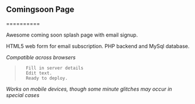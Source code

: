 ## Comingsoon Page
==========

Awesome coming soon splash page with email signup.

HTML5 web form for email subscription. 
PHP backend and MySql database. 

_*Compatible across browsers*_
 	
>		Fill in server details
>		Edit text.
>		Ready to deploy.


_*Works on mobile devices, though some minute glitches may occur in special cases*_
